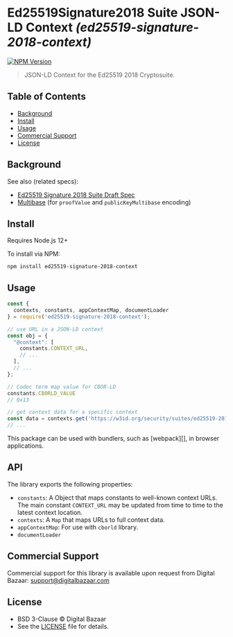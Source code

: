 # Ed25519Signature2018 Suite JSON-LD Context _(ed25519-signature-2018-context)_

[![NPM Version](https://img.shields.io/npm/v/ed25519-signature-2018-context.svg)](https://npm.im/ed25519-signature-2018-context)

> JSON-LD Context for the Ed25519 2018 Cryptosuite.

## Table of Contents

- [Background](#background)
- [Install](#install)
- [Usage](#usage)
- [Commercial Support](#commercial-support)
- [License](#license)

## Background

See also (related specs):

* [Ed25519 Signature 2018 Suite Draft Spec](https://w3c-ccg.github.io/lds-ed25519-2018/)
* [Multibase](https://github.com/multiformats/multibase) (for `proofValue` and `publicKeyMultibase` encoding)

## Install

Requires Node.js 12+

To install via NPM:

```
npm install ed25519-signature-2018-context
```

## Usage

```js
const {
  contexts, constants, appContextMap, documentLoader
} = require('ed25519-signature-2018-context');

// use URL in a JSON-LD context
const obj = {
  "@context": [
    constants.CONTEXT_URL,
    // ...
  ],
  // ...
};

// Codec term map value for CBOR-LD
constants.CBORLD_VALUE
// 0x13

// get context data for a specific context
const data = contexts.get('https://w3id.org/security/suites/ed25519-2018/v1');
// ...
```

This package can be used with bundlers, such as [webpack][], in browser
applications.

## API

The library exports the following properties:
- `constants`: A Object that maps constants to well-known context URLs. The
  main constant `CONTEXT_URL` may be updated from time to time to the
  latest context location.
- `contexts`: A `Map` that maps URLs to full context data.
- `appContextMap`: For use with `cborld` library.
- `documentLoader`


## Commercial Support

Commercial support for this library is available upon request from
Digital Bazaar: support@digitalbazaar.com

## License

- BSD 3-Clause © Digital Bazaar
- See the [LICENSE](./LICENSE) file for details.
